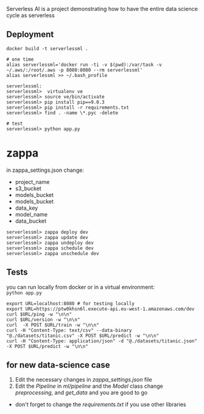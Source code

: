 Serverless AI is a project demonstrating how to have the entire data science cycle as serverless


## Deployment
```
docker build -t serverlessml .

# one time
alias serverlessml='docker run -ti -v $(pwd):/var/task -v ~/.aws/:/root/.aws -p 8080:8080 --rm serverlessml'
alias serverlessml >> ~/.bash_profile

serverlessml:
serverlessml>  virtualenv ve
serverlessml> source ve/bin/activate
serverlessml> pip install pip==9.0.3
serverlessml> pip install -r requirements.txt
serverlessml> find . -name \*.pyc -delete

# test
serverlessml> python app.py
```

# zappa
in zappa_settings.json change:  
* project_name
* s3_bucket
* models_bucket
* models_bucket
* data_key
* model_name
* data_bucket

```
serverlessml> zappa deploy dev
serverlessml> zappa update dev
serverlessml> zappa undeploy dev
serverlessml> zappa schedule dev
serverlessml> zappa unschedule dev

````


## Tests
you can run locally from docker or in a virtual environment:   
`python app.py`

```
export URL=localhost:8080 # for testing locally
export URL=https://ptw0khsn6l.execute-api.eu-west-1.amazonaws.com/dev
curl $URL/ping -w "\n\n"
curl $URL/version -w "\n\n"
curl  -X POST $URL/train -w "\n\n"
curl -H "Content-Type: text/csv" --data-binary "@./datasets/titanic.csv" -X POST $URL/predict -w "\n\n" 
curl -H "Content-Type: application/json" -d "@./datasets/titanic.json" -X POST $URL/predict -w "\n\n" 
```


## for new data-science case
1. Edit the necessary changes in *zappa_settings.json* file
2. Edit the *Pipeline* in *ml/pipeline* and the *Model* class change *preprocessing*, and *get_data* and you are good to go
* don't forget to change the *requirements.txt* if you use other libraries